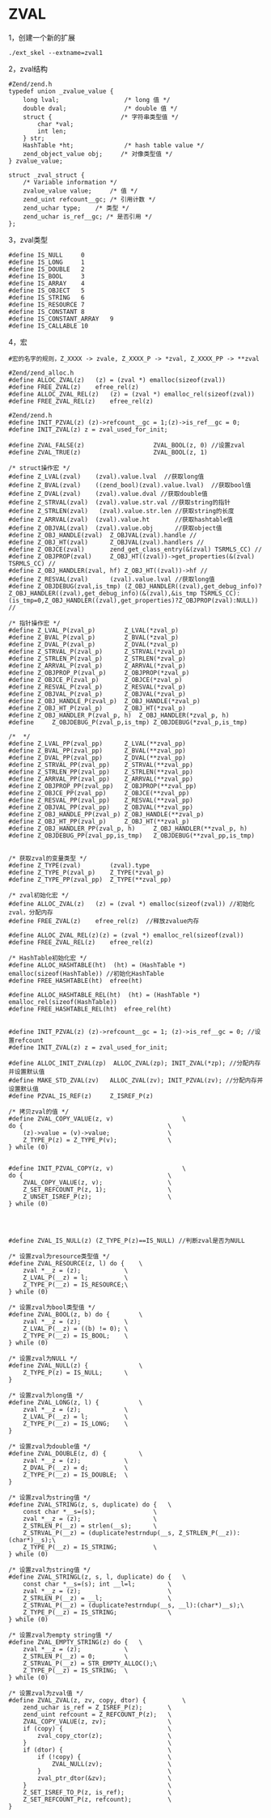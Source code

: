 # ZVAL

1，创建一个新的扩展

	./ext_skel --extname=zval1
	
2，zval结构
	
	#Zend/zend.h 
	typedef union _zvalue_value {
		long lval;					/* long 值 */
		double dval;				/* double 值 */
		struct {                   /* 字符串类型值 */
			char *val;
			int len;
		} str;
		HashTable *ht;				/* hash table value */
		zend_object_value obj;     /* 对像类型值 */
	} zvalue_value;
	
	struct _zval_struct {
		/* Variable information */
		zvalue_value value;		/* 值 */
		zend_uint refcount__gc; /* 引用计数 */
		zend_uchar type;	/* 类型 */
		zend_uchar is_ref__gc; /* 是否引用 */
	};

3，zval类型

	#define IS_NULL		0
	#define IS_LONG		1
	#define IS_DOUBLE	2
	#define IS_BOOL		3
	#define IS_ARRAY	4
	#define IS_OBJECT	5
	#define IS_STRING	6
	#define IS_RESOURCE	7
	#define IS_CONSTANT	8
	#define IS_CONSTANT_ARRAY	9
	#define IS_CALLABLE	10

4，宏
	
	#宏的名字的规则，Z_XXXX -> zvale, Z_XXXX_P -> *zval, Z_XXXX_PP -> **zval

	#Zend/zend_alloc.h
	#define ALLOC_ZVAL(z)	(z) = (zval *) emalloc(sizeof(zval))
	#define FREE_ZVAL(z)	efree_rel(z)
	#define ALLOC_ZVAL_REL(z)	(z) = (zval *) emalloc_rel(sizeof(zval))
	#define FREE_ZVAL_REL(z)	efree_rel(z)
	
	#Zend/zend.h
	#define INIT_PZVAL(z) (z)->refcount__gc = 1;(z)->is_ref__gc = 0;
	#define INIT_ZVAL(z) z = zval_used_for_init;
	
	#define ZVAL_FALSE(z)                   ZVAL_BOOL(z, 0) //设置zval
	#define ZVAL_TRUE(z)                    ZVAL_BOOL(z, 1)

	/* struct操作宏 */
	#define Z_LVAL(zval)    (zval).value.lval  //获取long值
	#define Z_BVAL(zval)    ((zend_bool)(zval).value.lval)  //获取bool值
	#define Z_DVAL(zval)    (zval).value.dval //获取double值
	#define Z_STRVAL(zval)  (zval).value.str.val //获取string的指针
	#define Z_STRLEN(zval)   (zval).value.str.len //获取string的长度
	#define Z_ARRVAL(zval)  (zval).value.ht       //获取hashtable值
	#define Z_OBJVAL(zval)  (zval).value.obj      //获取object值
	#define Z_OBJ_HANDLE(zval)  Z_OBJVAL(zval).handle //
	#define Z_OBJ_HT(zval)      Z_OBJVAL(zval).handlers //
	#define Z_OBJCE(zval)       zend_get_class_entry(&(zval) TSRMLS_CC) //
	#define Z_OBJPROP(zval)     Z_OBJ_HT((zval))->get_properties(&(zval) TSRMLS_CC) //
	#define Z_OBJ_HANDLER(zval, hf) Z_OBJ_HT((zval))->hf //
	#define Z_RESVAL(zval)      (zval).value.lval //获取long值
	#define Z_OBJDEBUG(zval,is_tmp) (Z_OBJ_HANDLER((zval),get_debug_info)?	Z_OBJ_HANDLER((zval),get_debug_info)(&(zval),&is_tmp TSRMLS_CC):	(is_tmp=0,Z_OBJ_HANDLER((zval),get_properties)?Z_OBJPROP(zval):NULL)) //

	/* 指针操作宏 */
	#define Z_LVAL_P(zval_p)        Z_LVAL(*zval_p)
	#define Z_BVAL_P(zval_p)        Z_BVAL(*zval_p)
	#define Z_DVAL_P(zval_p)        Z_DVAL(*zval_p)
	#define Z_STRVAL_P(zval_p)      Z_STRVAL(*zval_p)
	#define Z_STRLEN_P(zval_p)      Z_STRLEN(*zval_p)
	#define Z_ARRVAL_P(zval_p)      Z_ARRVAL(*zval_p)
	#define Z_OBJPROP_P(zval_p)     Z_OBJPROP(*zval_p)
	#define Z_OBJCE_P(zval_p)       Z_OBJCE(*zval_p)
	#define Z_RESVAL_P(zval_p)      Z_RESVAL(*zval_p)
	#define Z_OBJVAL_P(zval_p)      Z_OBJVAL(*zval_p)
	#define Z_OBJ_HANDLE_P(zval_p)  Z_OBJ_HANDLE(*zval_p)
	#define Z_OBJ_HT_P(zval_p)      Z_OBJ_HT(*zval_p)
	#define Z_OBJ_HANDLER_P(zval_p, h)  Z_OBJ_HANDLER(*zval_p, h)   #define 	Z_OBJDEBUG_P(zval_p,is_tmp) Z_OBJDEBUG(*zval_p,is_tmp)

	/*  */
	#define Z_LVAL_PP(zval_pp)      Z_LVAL(**zval_pp)
	#define Z_BVAL_PP(zval_pp)      Z_BVAL(**zval_pp)
	#define Z_DVAL_PP(zval_pp)      Z_DVAL(**zval_pp)
	#define Z_STRVAL_PP(zval_pp)    Z_STRVAL(**zval_pp)
	#define Z_STRLEN_PP(zval_pp)    Z_STRLEN(**zval_pp)
	#define Z_ARRVAL_PP(zval_pp)    Z_ARRVAL(**zval_pp)
	#define Z_OBJPROP_PP(zval_pp)   Z_OBJPROP(**zval_pp)
	#define Z_OBJCE_PP(zval_pp)     Z_OBJCE(**zval_pp)
	#define Z_RESVAL_PP(zval_pp)    Z_RESVAL(**zval_pp)
	#define Z_OBJVAL_PP(zval_pp)    Z_OBJVAL(**zval_pp)
	#define Z_OBJ_HANDLE_PP(zval_p) Z_OBJ_HANDLE(**zval_p)
	#define Z_OBJ_HT_PP(zval_p)     Z_OBJ_HT(**zval_p)
	#define Z_OBJ_HANDLER_PP(zval_p, h)     Z_OBJ_HANDLER(**zval_p, h)
	#define Z_OBJDEBUG_PP(zval_pp,is_tmp)   Z_OBJDEBUG(**zval_pp,is_tmp)


	/* 获取zval的变量类型 */
	#define Z_TYPE(zval)        (zval).type
	#define Z_TYPE_P(zval_p)    Z_TYPE(*zval_p)
	#define Z_TYPE_PP(zval_pp)  Z_TYPE(**zval_pp)

	/* zval初始化宏 */
	#define ALLOC_ZVAL(z)   (z) = (zval *) emalloc(sizeof(zval)) //初始化zval，分配内存
	#define FREE_ZVAL(z)    efree_rel(z)  //释放zvalue内存

	#define ALLOC_ZVAL_REL(z)(z) = (zval *) emalloc_rel(sizeof(zval))
	#define FREE_ZVAL_REL(z)    efree_rel(z)

	/* HashTable初始化宏 */
	#define ALLOC_HASHTABLE(ht)  (ht) = (HashTable *) emalloc(sizeof(HashTable)) //初始化HashTable
	#define FREE_HASHTABLE(ht)  efree(ht)

	#define ALLOC_HASHTABLE_REL(ht)  (ht) = (HashTable *) emalloc_rel(sizeof(HashTable))
	#define FREE_HASHTABLE_REL(ht)  efree_rel(ht)


	#define INIT_PZVAL(z) (z)->refcount__gc = 1; (z)->is_ref__gc = 0; //设置refcount
	#define INIT_ZVAL(z) z = zval_used_for_init;

	#define ALLOC_INIT_ZVAL(zp)  ALLOC_ZVAL(zp); INIT_ZVAL(*zp); //分配内存并设置默认值
	#define MAKE_STD_ZVAL(zv)   ALLOC_ZVAL(zv); INIT_PZVAL(zv); //分配内存并设置默认值
	#define PZVAL_IS_REF(z)     Z_ISREF_P(z)

	/* 拷贝zval的值 */
	#define ZVAL_COPY_VALUE(z, v)                   \
	do {                                        \
    	(z)->value = (v)->value;                \
    	Z_TYPE_P(z) = Z_TYPE_P(v);              \
	} while (0)


	#define INIT_PZVAL_COPY(z, v)                   \
	do {                                        \
    	ZVAL_COPY_VALUE(z, v);                  \
    	Z_SET_REFCOUNT_P(z, 1);                 \
    	Z_UNSET_ISREF_P(z);                     \
	} while (0)




	#define ZVAL_IS_NULL(z) (Z_TYPE_P(z)==IS_NULL) //判断zval是否为NULL

	/* 设置zval为resource类型值 */
	#define ZVAL_RESOURCE(z, l) do {    \
   		zval *__z = (z);            \
    	Z_LVAL_P(__z) = l;          \
    	Z_TYPE_P(__z) = IS_RESOURCE;\
	} while (0)

	/* 设置zval为bool类型值 */
	#define ZVAL_BOOL(z, b) do {        \
    	zval *__z = (z);            \
    	Z_LVAL_P(__z) = ((b) != 0); \
    	Z_TYPE_P(__z) = IS_BOOL;    \
	} while (0)

	/* 设置zval为NULL */
	#define ZVAL_NULL(z) {              \
    	Z_TYPE_P(z) = IS_NULL;      \
	}

	/* 设置zval为long值 */
	#define ZVAL_LONG(z, l) {           \
    	zval *__z = (z);            \
    	Z_LVAL_P(__z) = l;          \
    	Z_TYPE_P(__z) = IS_LONG;    \
	}

	/* 设置zval为double值 */
	#define ZVAL_DOUBLE(z, d) {         \
    	zval *__z = (z);            \
    	Z_DVAL_P(__z) = d;          \
    	Z_TYPE_P(__z) = IS_DOUBLE;  \
	}

	/* 设置zval为string值 */
	#define ZVAL_STRING(z, s, duplicate) do {   \
    	const char *__s=(s);                \
    	zval *__z = (z);                    \
    	Z_STRLEN_P(__z) = strlen(__s);      \
    	Z_STRVAL_P(__z) = (duplicate?estrndup(__s, Z_STRLEN_P(__z)):(char*)__s);\
    	Z_TYPE_P(__z) = IS_STRING;          \
	} while (0)

	/* 设置zval为string值 */
	#define ZVAL_STRINGL(z, s, l, duplicate) do {   \
    	const char *__s=(s); int __l=l;         \
    	zval *__z = (z);                        \
    	Z_STRLEN_P(__z) = __l;                  \
    	Z_STRVAL_P(__z) = (duplicate?estrndup(__s, __l):(char*)__s);\
    	Z_TYPE_P(__z) = IS_STRING;              \
	} while (0)

	/* 设置zval为empty string值 */
	#define ZVAL_EMPTY_STRING(z) do {   \
    	zval *__z = (z);            \
    	Z_STRLEN_P(__z) = 0;        \
    	Z_STRVAL_P(__z) = STR_EMPTY_ALLOC();\
    	Z_TYPE_P(__z) = IS_STRING;  \
	} while (0)

	/* 设置zval为zval值 */
	#define ZVAL_ZVAL(z, zv, copy, dtor) {          \
    	zend_uchar is_ref = Z_ISREF_P(z);       \
    	zend_uint refcount = Z_REFCOUNT_P(z);   \
    	ZVAL_COPY_VALUE(z, zv);                 \
    	if (copy) {                             \
    	    zval_copy_ctor(z);                  \
    	}                                       \
    	if (dtor) {                             \
        	if (!copy) {                        \
            	ZVAL_NULL(zv);                  \
        	}                                   \
        	zval_ptr_dtor(&zv);                 \
    	}                                       \
    	Z_SET_ISREF_TO_P(z, is_ref);            \
    	Z_SET_REFCOUNT_P(z, refcount);          \
	}
	
	
	